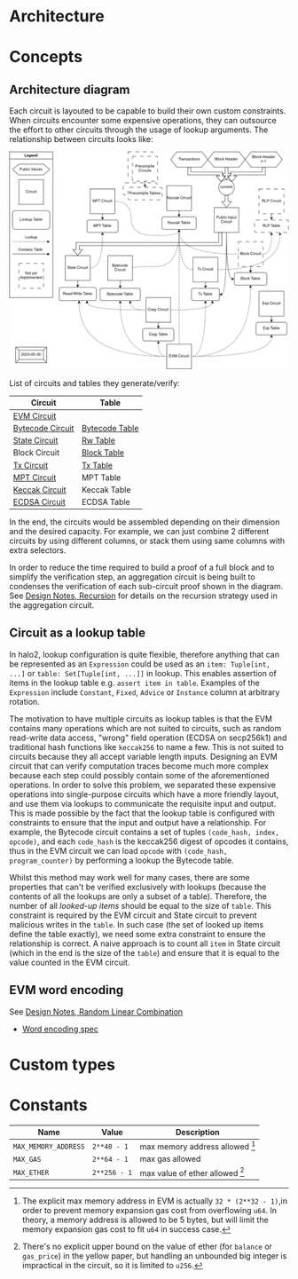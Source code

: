 # Architecture

<!-- toc -->

# Concepts

## Architecture diagram

Each circuit is layouted to be capable to build their own custom constraints. When circuits encounter some expensive operations, they can outsource the effort to other circuits through the usage of lookup arguments. 
The relationship between circuits looks like:

![](./architecture_diagram2.png)

List of circuits and tables they generate/verify:

| Circuit                                                | Table                                                                                                  |
| ---                                                    | ---                                                                                                    |
| [EVM Circuit](./architecture/evm-circuit.md)           |                                                                                                        |
| [Bytecode Circuit](./architecture/bytecode-circuit.md) | [Bytecode Table](https://github.com/appliedzkp/zkevm-specs/blob/master/specs/tables.md#bytecode_table) |
| [State Circuit](./architecture/state-circuit.md)       | [Rw Table](https://github.com/appliedzkp/zkevm-specs/blob/master/specs/tables.md#rw_table)             |
| Block Circuit                                          | [Block Table](https://github.com/appliedzkp/zkevm-specs/blob/master/specs/tables.md#block_table)       |
| [Tx Circuit](./architecture/tx-circuit.md)             | [Tx Table](https://github.com/appliedzkp/zkevm-specs/blob/master/specs/tables.md#tx_table)             |
| [MPT Circuit](./architecture/mpt-circuit.md)           | MPT Table                                                                                              |
| [Keccak Circuit](./architecture/keccak-circuit.md)     | Keccak Table                                                                                           |
| [ECDSA Circuit](./architecture/ecdsa-circuit.md)       | ECDSA Table                                                                                            |

In the end, the circuits would be assembled depending on their dimension and the desired capacity. For example, we can just combine 2 different circuits by using different columns, or stack them using same columns with extra selectors.

In order to reduce the time required to build a proof of a full block and to
simplify the verification step, an aggregation circuit is being built to condenses the
verification of each sub-circuit proof shown in the diagram.  See [Design
Notes, Recursion](./design/recursion.md) for details on the recursion strategy
used in the aggregation circuit.

## Circuit as a lookup table

In halo2, lookup configuration is quite flexible, therefore anything that can be represented as an `Expression` could be used as an `item: Tuple[int, ...]` or `table: Set[Tuple[int, ...]]` in lookup. This enables assertion of items in the lookup table e.g. `assert item in table`. Examples of the `Expression` include `Constant`, `Fixed`, `Advice` or `Instance` column at arbitrary rotation.

The motivation to have multiple circuits as lookup tables is that the EVM contains many operations which are not suited to circuits, such as random read-write data access, "wrong" field operation (ECDSA on secp256k1) and traditional hash functions like `keccak256` to name a few. This is not suited to circuits because they all accept variable length inputs. Designing an EVM circuit that can verify computation traces become much more complex because each step could possibly contain some of the aforementioned operations. In order to solve this problem, we separated these expensive operations into single-purpose circuits which have a more friendly layout, and use them via lookups to communicate the requisite input and output. This is made possible by the fact that the lookup table is configured with constraints to ensure that the input and output have a relationship. For example, the Bytecode circuit contains a set of tuples `(code_hash, index, opcode)`, and each `code_hash` is the keccak256 digest of opcodes it contains, thus in the EVM circuit we can load `opcode` with `(code_hash, program_counter)` by performing a lookup the Bytecode table.

Whilst this method may work well for many cases, there are some properties that can't be verified exclusively with lookups (because the contents of all the lookups are only a subset of a table). Therefore, the number of all *looked-up items* should be equal to the size of `table`. This constraint is required by the EVM circuit and State circuit to prevent malicious writes in the `table`. In such case (the set of looked up items define the table exactly), we need some extra constraint to ensure the relationship is correct. A naive approach is to count all `item` in State circuit (which in the end is the size of the `table`) and ensure that it is equal to the value counted in the EVM circuit.


## EVM word encoding

See [Design Notes, Random Linear Combination](./design/random-linear-combinaion.md)

- [Word encoding spec](https://github.com/appliedzkp/zkevm-specs/blob/master/specs/word-encoding.md)

# Custom types

# Constants

| Name                 | Value        | Description                     |
| -------------------- | ------------ | ------------------------------- |
| `MAX_MEMORY_ADDRESS` | `2**40 - 1`  | max memory address allowed [^1] |
| `MAX_GAS`            | `2**64 - 1`  | max gas allowed                 |
| `MAX_ETHER`          | `2**256 - 1` | max value of ether allowed [^2] |


[^1]: The explicit max memory address in EVM is actually `32 * (2**32 - 1)`,in order to prevent memory expansion gas cost from overflowing `u64`. In theory, a memory address is allowed to be 5 bytes, but will limit the memory expansion gas cost to fit `u64` in success case.

[^2]: There's no explicit upper bound on the value of ether (for `balance` or `gas_price`) in the yellow paper, but handling an unbounded big integer is impractical in  the circuit, so it is limited to `u256`.
